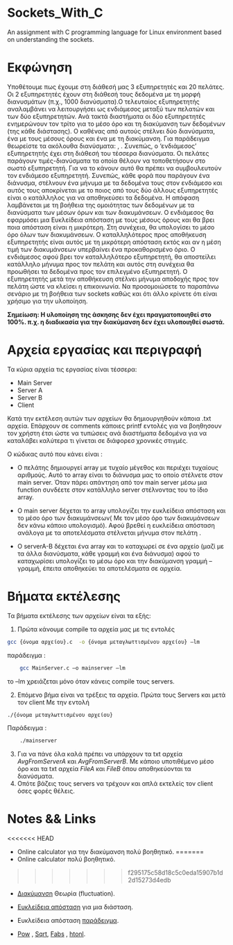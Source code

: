# Sockets_With_C
An assignment with C programming language for Linux environment based on understanding the sockets.

# Εκφώνηση 

Υποθέτουμε πως έχουμε στη διάθεσή μας 3 εξυπηρετητές και 20 πελάτες. Οι 2 εξυπηρετητές έχουν στη διάθεσή τους δεδομένα με τη μορφή διανυσμάτων (π.χ., 1000 διανύσματα).Ο τελευταίος εξυπηρετητής αναλαμβάνει να λειτουργήσει ως ενδιάμεσος μεταξύ των πελατών και των δύο εξυπηρετητών. Ανά τακτά διαστήματα οι δύο εξυπηρετητές ενημερώνουν τον τρίτο για το μέσο όρο και τη διακύμανση των δεδομένων (της κάθε διάστασης). Ο καθένας από αυτούς στέλνει δύο διανύσματα, ένα με τους μέσους όρους και ένα με τη διακύμανση. Για παράδειγμα θεωρείστε τα ακόλουθα διανύσματα: , . Συνεπώς, ο ‘ενδιάμεσος’ εξυπηρετητής έχει στη διάθεσή του τέσσερα διανύσματα. Οι πελάτες παράγουν τιμές-διανύσματα τα οποία θέλουν να τοποθετήσουν στο σωστό εξυπηρετητή. Για να το κάνουν αυτό θα πρέπει να συμβουλευτούν τον ενδιάμεσο εξυπηρετητή. Συνεπώς, κάθε φορά που παράγουν ένα διάνυσμα, στέλνουν ένα μήνυμα με τα δεδομένα τους στον ενδιάμεσο και αυτός τους αποκρίνεται με το ποιος από τους δύο άλλους εξυπηρετητές είναι ο κατάλληλος για να αποθηκεύσει τα δεδομένα. Η απόφαση λαμβάνεται με τη βοήθεια της ομοιότητας των δεδομένων με τα διανύσματα των μέσων όρων και των διακυμάνσεων. Ο ενδιάμεσος θα εφαρμόσει μια Ευκλείδεια απόσταση με τους μέσους όρους και θα βρει ποια απόσταση είναι η μικρότερη. Στη συνέχεια, θα υπολογίσει το μέσο όρο όλων των διακυμάνσεων. Ο καταλληλότερος προς αποθήκευση εξυπηρετητής είναι αυτός με τη μικρότερη απόσταση εκτός και αν η μέση τιμή των διακυμάνσεων υπερβαίνει ένα προκαθορισμένο όριο. Ο ενδιάμεσος αφού βρει τον καταλληλότερο εξυπηρετητή, θα αποστείλει κατάλληλο μήνυμα προς τον πελάτη και αυτός στη συνέχεια θα προωθήσει τα δεδομένα προς τον επιλεγμένο εξυπηρετητή. Ο εξυπηρετητής μετά την αποθήκευση στέλνει μήνυμα αποδοχής προς τον πελάτη ώστε να κλείσει η επικοινωνία. Να προσομοιώσετε το παραπάνω σενάριο με τη βοήθεια των sockets καθώς και ότι άλλο κρίνετε ότι είναι χρήσιμο για την υλοποίηση.

**Σημείωση: Η υλοποίηση της άσκησης δεν έχει πραγματοποιηθεί στο 100%. π.χ. η διαδικασία για την διακύμανση δεν έχει υλοποιηθεί σωστά.**

# Αρχεία εργασίας και περιγραφή

Τα κύρια αρχεία τις εργασίας είναι τέσσερα:
*	Main Server 
*	Server A
*	Server B
*	Client

Κατά την εκτέλεση αυτών των αρχείων θα δημιουργηθούν κάποια .txt αρχεία. Επάρχουν σε comments κάποιες  printf εντολές για να βοηθησουν τον χρήστη έτσι ώστε να τυπώσεις ανά διαστήματα δεδομένα για να καταλάβει καλύτερα τι γίνεται σε διάφορεσ χρονικές στιγμές. 

Ο κώδικας αυτό που κάνει είναι :

* Ο πελάτης δημιουργεί array με τυχαίο μέγεθος και περιέχει τυχαίους αριθμούς. Αυτό το array είναι το διάνυσμα μας το οποίο στέλνετε στον main server. Όταν πάρει απάντηση από τον main server μέσω μια function συνδέετε στον κατάλληλο server στέλνοντας του το ίδιο array. 

* Ο main server δέχεται το array  υπολογίζει την ευκλείδεια απόσταση και το  μέσο όρο των διακυμάνσεων( Με τον μέσο όρο των διακυμάνσεων δεν κάνω κάποιο υπολογισμό). Αφού βρεθεί η ευκλείδεια απόσταση ανάλογα με τα αποτελέσματα στέλνεται μήνυμα στον πελάτη . 

* Ο serverA-B δέχεται ένα array και το καταχωρεί σε ένα αρχείο (μαζί με τα άλλα διανύσματα, κάθε γραμμή και ένα διάνυσμα) αφού το καταχωρίσει υπολογίζει το μέσω όρο και την διακύμανση  γραμμή –γραμμή, έπειτα αποθηκεύει τα αποτελέσματα σε αρχεία. 

 
#	Βήματα εκτέλεσης

Τα βήματα εκτέλεσης των αρχείων είναι τα εξής:
1.	Πρώτα κάνουμε compile τα αρχεία μας με τις εντολές
```bash
gcc {όνομα αρχείου}.c  -o {όνομα μεταγλωττισμένου αρχείου} –lm
```
παράδειγμα :
```bash
	gcc MainServer.c –o mainserver –lm  
```
το –lm χρειάζεται μόνο όταν κάνεις compile τους servers.

2.	Επόμενο βήμα είναι να τρέξεις τα αρχεία. Πρώτα τους Servers και μετά τον client 
Με την εντολή 
```bash
./{όνομα μεταγλωττισμένου αρχείου}
```
Παράδειγμα :
```bash
	./mainserver 
```
3.	Για να πάνε  όλα καλά πρέπει να υπάρχουν τα txt αρχεία *AvgFromServerA* και *AvgFromServerB*. Με κάποιο υποτιθέμενο μέσο όρο και τα txt αρχεία *FileA* και *FileB* όπου αποθηκεύονται τα διανύσματα. 
4.	Οπότε βάζεις τους servers να τρέχουν και απλά εκτελείς τον client όσες φορές θέλεις.
 
# Notes && Links

<<<<<<< HEAD
*  	Online calculator για την διακύμανση πολύ βοηθητικό. 
=======
*  	Online calculator πολύ βοηθητικό. 
>>>>>>> f295175c58d18c5c0eda15907b1d2d15273d4edb
*	[Διακύμανση](https://el.wikipedia.org/wiki/%CE%A3%CF%85%CE%BD%CE%AE%CE%B8%CE%B7%CF%82_%CE%B1%CF%80%CF%8C%CE%BA%CE%BB%CE%B9%CF%83%CE%B7#%CE%92%CE%B1%CF%83%CE%B9%CE%BA%CE%AC_%CF%80%CE%B1%CF%81%CE%B1%CE%B4%CE%B5%CE%AF%CE%B3%CE%BC%CE%B1%CF%84%CE%B1) Θεωρία (fluctuation). 
*	[Ευκλείδεια απόσταση](https://el.wikipedia.org/wiki/%CE%95%CF%85%CE%BA%CE%BB%CE%B5%CE%AF%CE%B4%CE%B5%CE%B9%CE%B1_%CE%BC%CE%B5%CF%84%CF%81%CE%B9%CE%BA%CE%AE#%CE%9C%CE%AF%CE%B1_%CE%B4%CE%B9%CE%AC%CF%83%CF%84%CE%B1%CF%83%CE%B7) για μια διάσταση. 
*	Ευκλείδεια απόσταση [παράδειγμα](http://mathonline.wikidot.com/the-distance-between-two-vectors).
 
*	[Pow](https://www.tutorialspoint.com/c_standard_library/c_function_pow.htm) , [Sqrt](https://www.tutorialspoint.com/c_standard_library/c_function_sqrt.htm), [Fabs](https://www.tutorialspoint.com/c_standard_library/c_function_fabs.htm) , [htonl](https://linux.die.net/man/3/htonl).

